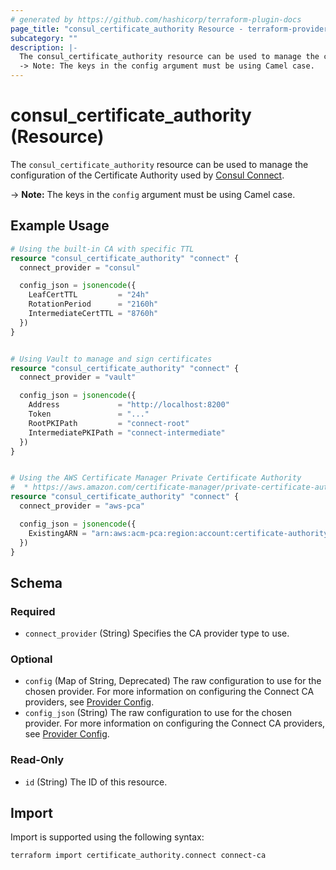 ```yaml
---
# generated by https://github.com/hashicorp/terraform-plugin-docs
page_title: "consul_certificate_authority Resource - terraform-provider-consul"
subcategory: ""
description: |-
  The consul_certificate_authority resource can be used to manage the configuration of the Certificate Authority used by Consul Connect https://www.consul.io/docs/connect/ca.
  -> Note: The keys in the config argument must be using Camel case.
---
```


# consul_certificate_authority (Resource)

The `consul_certificate_authority` resource can be used to manage the configuration of the Certificate Authority used by [Consul Connect](https://www.consul.io/docs/connect/ca).

-> **Note:** The keys in the `config` argument must be using Camel case.

## Example Usage

```terraform
# Using the built-in CA with specific TTL
resource "consul_certificate_authority" "connect" {
  connect_provider = "consul"

  config_json = jsonencode({
    LeafCertTTL         = "24h"
    RotationPeriod      = "2160h"
    IntermediateCertTTL = "8760h"
  })
}


# Using Vault to manage and sign certificates
resource "consul_certificate_authority" "connect" {
  connect_provider = "vault"

  config_json = jsonencode({
    Address             = "http://localhost:8200"
    Token               = "..."
    RootPKIPath         = "connect-root"
    IntermediatePKIPath = "connect-intermediate"
  })
}


# Using the AWS Certificate Manager Private Certificate Authority
#  * https://aws.amazon.com/certificate-manager/private-certificate-authority/
resource "consul_certificate_authority" "connect" {
  connect_provider = "aws-pca"

  config_json = jsonencode({
    ExistingARN = "arn:aws:acm-pca:region:account:certificate-authority/12345678-1234-1234-123456789012"
  })
}
```

<!-- schema generated by tfplugindocs -->
## Schema

### Required

- `connect_provider` (String) Specifies the CA provider type to use.

### Optional

- `config` (Map of String, Deprecated) The raw configuration to use for the chosen provider. For more information on configuring the Connect CA providers, see [Provider Config](https://developer.hashicorp.com/consul/docs/connect/ca).
- `config_json` (String) The raw configuration to use for the chosen provider. For more information on configuring the Connect CA providers, see [Provider Config](https://developer.hashicorp.com/consul/docs/connect/ca).

### Read-Only

- `id` (String) The ID of this resource.

## Import

Import is supported using the following syntax:

```shell
terraform import certificate_authority.connect connect-ca
```
